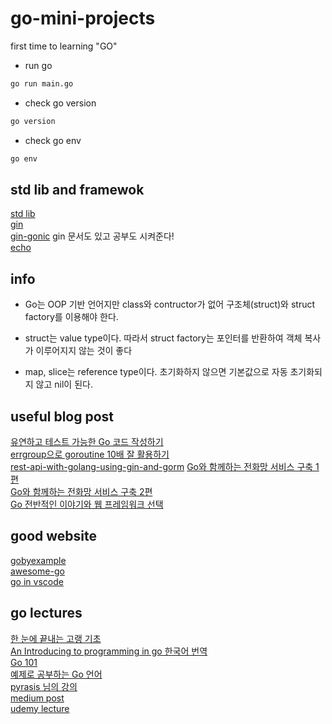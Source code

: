 # go-mini-projects

first time to learning "GO" 

- run go  
```bash
go run main.go
```
- check go version
```bash
go version
```
- check go env
```bash
go env
```

## std lib and framewok

[std lib](https://golang.org/pkg/)  
[gin](https://github.com/gin-gonic/gin)  
[gin-gonic](https://gin-gonic.com/) gin 문서도 있고 공부도 시켜준다!  
[echo](https://github.com/labstack/echo)  

## info  

* Go는 OOP 기반 언어지만 class와 contructor가 없어 구조체(struct)와 struct factory를 이용해야 한다.

* struct는 value type이다. 
따라서 struct factory는 포인터를 반환하여 객체 복사가 이루어지지 않는 것이 좋다

* map, slice는 reference type이다. 
초기화하지 않으면 기본값으로 자동 초기화되지 않고 nil이 된다.

## useful blog post  

[유연하고 테스트 가능한 Go 코드 작성하기](https://medium.com/daangn/how-to-write-a-testable-golang-code-4c0e67612bb8)  
[errgroup으로 goroutine 10배 잘 활용하기](https://devjin-blog.com/golang-errgroup-goroutine/)  
[rest-api-with-golang-using-gin-and-gorm](https://blog.logrocket.com/how-to-build-a-rest-api-with-golang-using-gin-and-gorm/)
[Go와 함께하는 전화망 서비스 구축 1편](https://d2.naver.com/helloworld/5827706)  
[Go와 함께하는 전화망 서비스 구축 2편](https://d2.naver.com/helloworld/0814313)  
[Go 전반적인 이야기와 웹 프레임워크 선택](https://kimtaekju-study.tistory.com/203)  

## good website  

[gobyexample](https://gobyexample.com/)  
[awesome-go](https://awesome-go.com/#web-frameworks)  
[go in vscode](https://code.visualstudio.com/docs/languages/go)  

## go lectures

[한 눈에 끝내는 고랭 기초](https://edu.goorm.io/lecture/2010/%25ED%2595%259C-%25EB%2588%2588%25EC%2597%2590-%25EB%2581%259D%25EB%2582%25B4%25EB%258A%2594-%25EA%25B3%25A0%25EB%259E%25AD-%25EA%25B8%25B0%25EC%25B4%2588)  
[An Introducing to programming in go 한국어 번역](http://codingnuri.com/golang-book/)  
[Go 101](https://go101.org/article/101.html)  
[예제로 공부하는 Go 언어](https://joinc.co.kr/w/GoLang/example/)  
[pyrasis 님의 강의](http://pyrasis.com/private/2015/06/01/publish-go-for-the-really-impatient-book)  
[medium post](medium.com/qvault/learn-go-fast-best-courses-and-resources-3a42e70476c3)  
[udemy lecture](www.udemy.com/course/go-programming-language/)  